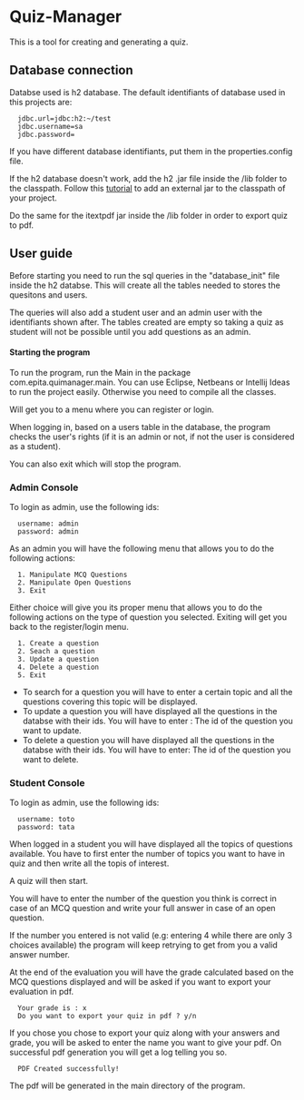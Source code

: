 # Quiz-Manager

This is a tool for creating and generating a quiz.

## Database connection

Databse used is h2 database.
The default identifiants of database used in this projects are:
```
  jdbc.url=jdbc:h2:~/test
  jdbc.username=sa
  jdbc.password=
```

If you have different database identifiants, put them in the properties.config file.

If the h2 database doesn't work, add the h2 .jar file inside the /lib folder to the classpath.
Follow this [tutorial](http://www.oxfordmathcenter.com/drupal7/node/44) to add an external jar to the classpath of your project.

Do the same for the itextpdf jar inside the /lib folder in order to export quiz to pdf.


## User guide

Before starting you need to run the sql queries in the "database_init" file inside the h2 databse. This will create all the tables needed to stores the quesitons and users. 

The queries will also add a student user and an admin user with the identifiants shown after. The tables created are empty so taking a quiz as student will not be possible until you add questions as an admin.

#### Starting the program 

To run the program, run the Main in the package com.epita.quimanager.main. You can use Eclipse, Netbeans or Intellij Ideas to run the project easily. Otherwise you need to compile all the classes.


Will get you to a menu where you can register or login. 

When logging in, based on a users table in the database, the program checks the user's rights (if it is an admin or not, if not the user is considered as a student).

You can also exit which will stop the program.

### Admin Console

To login as admin, use the following ids:

```
  username: admin
  password: admin
```

As an admin you will have the following menu that allows you to do the following actions: 

```
  1. Manipulate MCQ Questions
  2. Manipulate Open Questions
  3. Exit
```

Either choice will give you its proper menu that allows you to do the following actions on the type of question 
you selected.
Exiting will get you back to the register/login menu.

```
  1. Create a question
  2. Seach a question
  3. Update a question
  4. Delete a question
  5. Exit
```

- To search for a question you will have to enter a certain topic and all the questions covering this topic will be displayed.
- To update a question you will have displayed all the questions in the databse with their ids. You will have to enter :
  The id of the question you want to update.
- To delete a question you will have displayed all the questions in the databse with their ids. You will have to enter: 
  The id of the question you want to delete.



### Student Console

To login as admin, use the following ids:

```
  username: toto
  password: tata
```

When logged in a student you will have displayed all the topics of questions available. You have to first enter the 
number of topics you want to have in quiz
and then write all the topis of interest.

A quiz will then start.

You will have to enter the number of the question you think is correct in case of an MCQ question and write your full answer in case of an open question.

If the number you entered is not valid (e.g: entering 4 while there are only 3 choices available) the program will keep retrying to get from you a valid answer number.

At the end of the evaluation you will have the grade calculated based on the MCQ questions displayed and will be asked if you want to export your evaluation in pdf.

```
  Your grade is : x
  Do you want to export your quiz in pdf ? y/n
```

If you chose you chose to export your quiz along with your answers and grade, you will be asked to enter the name you want to give your pdf. On successful pdf generation you will get a log telling you so.

```
  PDF Created successfully!
```

The pdf will be generated in the main directory of the program.
